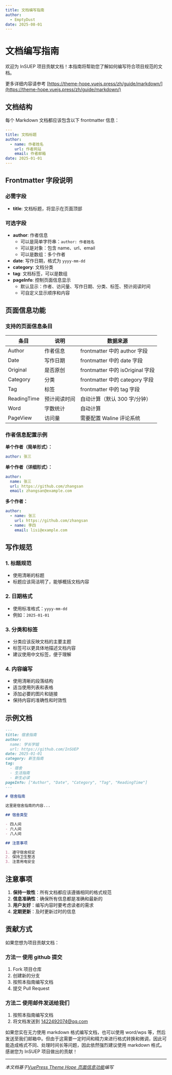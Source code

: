 ```yaml
---
title: 文档编写指南
author:
  - EmptyDust
date: 2025-08-01
---
```


# 文档编写指南

欢迎为 InSUEP 项目贡献文档！本指南将帮助您了解如何编写符合项目规范的文档。

更多详细内容请参考 [https://theme-hope.vuejs.press/zh/guide/markdown/](https://theme-hope.vuejs.press/zh/guide/markdown/)

## 文档结构

每个 Markdown 文档都应该包含以下 frontmatter 信息：

```yaml
---
title: 文档标题
author:
  - name: 作者姓名
    url: 作者网站
    email: 作者邮箱
date: 2025-01-01
---
```

## Frontmatter 字段说明

### 必需字段

- **title**: 文档标题，将显示在页面顶部

### 可选字段

- **author**: 作者信息
  - 可以是简单字符串：`author: 作者姓名`
  - 可以是对象：包含 name、url、email
  - 可以是数组：多个作者
- **date**: 写作日期，格式为 `yyyy-mm-dd`
- **category**: 文档分类
- **tag**: 文档标签，可以是数组
- **pageInfo**: 控制页面信息显示
  - 默认显示：作者、访问量、写作日期、分类、标签、预计阅读时间
  - 可自定义显示顺序和内容

## 页面信息功能

### 支持的页面信息条目

| 条目        | 说明         | 数据来源                         |
| ----------- | ------------ | -------------------------------- |
| Author      | 作者信息     | frontmatter 中的 author 字段     |
| Date        | 写作日期     | frontmatter 中的 date 字段       |
| Original    | 是否原创     | frontmatter 中的 isOriginal 字段 |
| Category    | 分类         | frontmatter 中的 category 字段   |
| Tag         | 标签         | frontmatter 中的 tag 字段        |
| ReadingTime | 预计阅读时间 | 自动计算（默认 300 字/分钟）     |
| Word        | 字数统计     | 自动计算                         |
| PageView    | 访问量       | 需要配置 Waline 评论系统         |

### 作者信息配置示例

**单个作者（简单形式）：**

```yaml
author: 张三
```

**单个作者（详细形式）：**

```yaml
author:
  name: 张三
  url: https://github.com/zhangsan
  email: zhangsan@example.com
```

**多个作者：**

```yaml
author:
  - name: 张三
    url: https://github.com/zhangsan
  - name: 李四
    email: lisi@example.com
```

## 写作规范

### 1. 标题规范

- 使用清晰的标题
- 标题应该简洁明了，能够概括文档内容

### 2. 日期格式

- 使用标准格式：`yyyy-mm-dd`
- 例如：`2025-01-01`

### 3. 分类和标签

- 分类应该反映文档的主要主题
- 标签可以更具体地描述文档内容
- 建议使用中文标签，便于理解

### 4. 内容编写

- 使用清晰的段落结构
- 适当使用列表和表格
- 添加必要的图片和链接
- 保持内容的准确性和时效性

## 示例文档

```markdown
---
title: 宿舍指南
author:
  name: 学长学姐
  url: https://github.com/InSUEP
date: 2025-01-01
category: 新生指南
tag:
  - 宿舍
  - 生活指南
  - 新生必读
pageInfo: ["Author", "Date", "Category", "Tag", "ReadingTime"]
---

# 宿舍指南

这里是宿舍指南的内容...

## 宿舍类型

- 四人间
- 六人间
- 八人间

## 注意事项

1. 遵守宿舍规定
2. 保持卫生整洁
3. 注意用电安全
```

## 注意事项

1. **保持一致性**：所有文档都应该遵循相同的格式规范
2. **信息准确性**：确保所有信息都是准确和最新的
3. **用户友好**：编写内容时要考虑读者的需求
4. **定期更新**：及时更新过时的信息

## 贡献方式

如果您想为项目贡献文档：

### 方法一 使用 github 提交

1. Fork 项目仓库
2. 创建新的分支
3. 按照本指南编写文档
4. 提交 Pull Request

### 方法二 使用邮件发送给我们

1. 按照本指南编写文档
2. 将文档发送到 1422492074@qq.com

如果您实在无力使用 markdown 格式编写文档，也可以使用 word/wps 等，然后发送至我们邮箱中。但由于这需要一定时间和精力来进行格式转换和微调，因此可能造成格式不同、处理时间长等问题，因此依然强烈建议使用 markdown 格式。
感谢您为 InSUEP 项目做出的贡献！

---

_本文档基于[VuePress Theme Hope 页面信息功能](https://theme-hope.vuejs.press/zh/guide/feature/page-info.html)编写_
